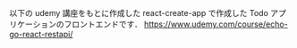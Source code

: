 以下の udemy 講座をもとに作成した
react-create-app で作成した Todo アプリケーションのフロントエンドです．
https://www.udemy.com/course/echo-go-react-restapi/
